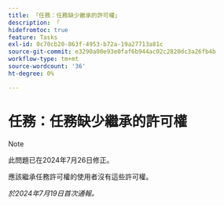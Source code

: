 ```yaml
---
title: 「任務：任務缺少繼承的許可權」
description: 「
hidefromtoc: true
feature: Tasks
exl-id: 0c70cb20-863f-4953-b72a-19a27713a81c
source-git-commit: e3290a00e93e0faf6b944ac02c2820dc3a26fb4b
workflow-type: tm+mt
source-wordcount: '36'
ht-degree: 0%

---
```


# 任務：任務缺少繼承的許可權

>[!NOTE]
>
>此問題已在2024年7月26日修正。

應該繼承任務許可權的使用者沒有這些許可權。

_於2024年7月19日首次通報。_
